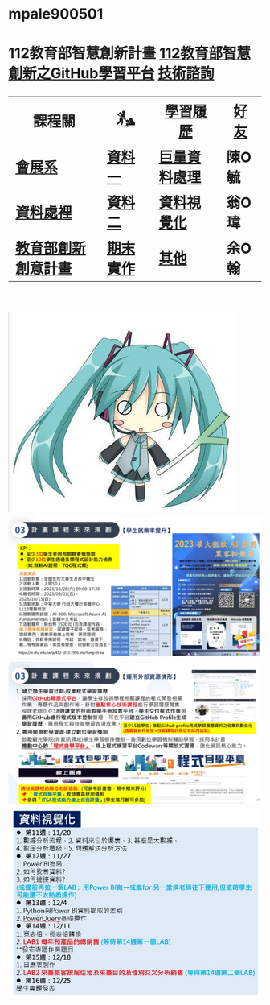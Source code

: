 # mpale900501
# 112教育部智慧創新計畫 <a href="http://140.126.146.12:9090/GitHub2023/">112教育部智慧創新之GitHub學習平台</a>&nbsp;<a href="https://chat.openai.com/auth/login">技術諮詢</a> <table>   <tr>     <th>課程關</th>     <th><img src="working.jpeg"></th>     <th><a href="">學習履歷</a></th>     <th><a href="https://chat.openai.com/">好友</a></th>   </tr>   <tr>     <td><a href="https://hm.chu.edu.tw/index.php?Lang=zh-tw">會展系</a></td>     <td><a href="https://www.youtube.com/watch?v=dK9rBfbUETw">資料一</a></td>     <td><a href="">巨量資料處理</a></td>     <td>陳O毓</td>   </tr>   <tr>     <td><a href="https://lm.chu.edu.tw/index.php?Lang=zh-tw">資料處裡</a></td>     <td><a href="https://lm.chu.edu.tw/p/412-1040-117.php?Lang=zh-tw">資料二</a></td>     <td><a href="">資料視覺化</a></td>     <td>翁O瑋</td>   </tr>      <tr>     <td><a href="https://mice.chu.edu.tw/index.php?Lang=zh-tw">教育部創新創意計畫</a></td>     <td><a href="https://mice.chu.edu.tw/p/412-1041-112.php?Lang=zh-tw">期末實作</a></td>     <td><a href="">其他</a></td>     <td>余O翰</td>   </tr>   </table><br><img src="1.jpg"> <img src="II_1.jpg"></img> <img src="II_2.jpg"></img> <img src="II_3.jpg" style="display:block; margin:auto;" ></img> 

